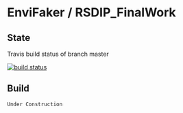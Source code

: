 # EnviFaker / RSDIP_FinalWork

## State

Travis build status of branch master

[![build status](https://travis-ci.com/GensokyoSageLeague/EnviFaker.svg?branch=master)](https://travis-ci.com/GensokyoSageLeague/EnviFaker)

## Build

```
Under Construction
```
